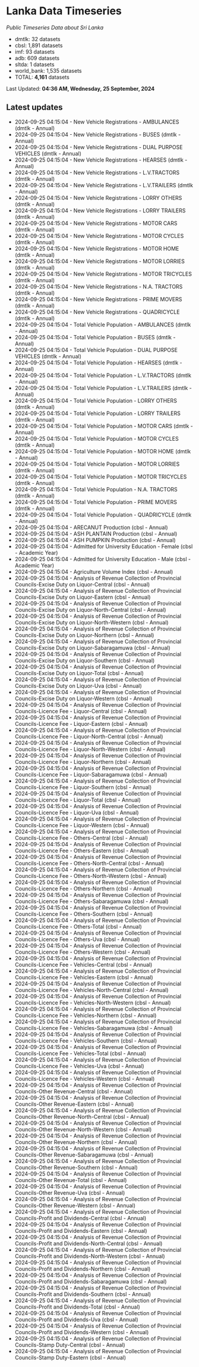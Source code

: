 # Lanka Data Timeseries
*Public Timeseries Data about Sri Lanka*

* dmtlk: 32 datasets
* cbsl: 1,891 datasets
* imf: 93 datasets
* adb: 609 datasets
* sltda: 1 datasets
* world_bank: 1,535 datasets
* TOTAL: **4,161** datasets

Last Updated: **04:36 AM, Wednesday, 25 September, 2024**

## Latest updates

* 2024-09-25 04:15:04 - New Vehicle Registrations - AMBULANCES (dmtlk - Annual)
* 2024-09-25 04:15:04 - New Vehicle Registrations - BUSES (dmtlk - Annual)
* 2024-09-25 04:15:04 - New Vehicle Registrations - DUAL PURPOSE VEHICLES (dmtlk - Annual)
* 2024-09-25 04:15:04 - New Vehicle Registrations - HEARSES (dmtlk - Annual)
* 2024-09-25 04:15:04 - New Vehicle Registrations - L.V.TRACTORS (dmtlk - Annual)
* 2024-09-25 04:15:04 - New Vehicle Registrations - L.V.TRAILERS (dmtlk - Annual)
* 2024-09-25 04:15:04 - New Vehicle Registrations - LORRY OTHERS (dmtlk - Annual)
* 2024-09-25 04:15:04 - New Vehicle Registrations - LORRY TRAILERS (dmtlk - Annual)
* 2024-09-25 04:15:04 - New Vehicle Registrations - MOTOR CARS (dmtlk - Annual)
* 2024-09-25 04:15:04 - New Vehicle Registrations - MOTOR CYCLES (dmtlk - Annual)
* 2024-09-25 04:15:04 - New Vehicle Registrations - MOTOR HOME (dmtlk - Annual)
* 2024-09-25 04:15:04 - New Vehicle Registrations - MOTOR LORRIES (dmtlk - Annual)
* 2024-09-25 04:15:04 - New Vehicle Registrations - MOTOR TRICYCLES (dmtlk - Annual)
* 2024-09-25 04:15:04 - New Vehicle Registrations - N.A. TRACTORS (dmtlk - Annual)
* 2024-09-25 04:15:04 - New Vehicle Registrations - PRIME MOVERS (dmtlk - Annual)
* 2024-09-25 04:15:04 - New Vehicle Registrations - QUADRICYCLE (dmtlk - Annual)
* 2024-09-25 04:15:04 - Total Vehicle Population - AMBULANCES (dmtlk - Annual)
* 2024-09-25 04:15:04 - Total Vehicle Population - BUSES (dmtlk - Annual)
* 2024-09-25 04:15:04 - Total Vehicle Population - DUAL PURPOSE VEHICLES (dmtlk - Annual)
* 2024-09-25 04:15:04 - Total Vehicle Population - HEARSES (dmtlk - Annual)
* 2024-09-25 04:15:04 - Total Vehicle Population - L.V.TRACTORS (dmtlk - Annual)
* 2024-09-25 04:15:04 - Total Vehicle Population - L.V.TRAILERS (dmtlk - Annual)
* 2024-09-25 04:15:04 - Total Vehicle Population - LORRY OTHERS (dmtlk - Annual)
* 2024-09-25 04:15:04 - Total Vehicle Population - LORRY TRAILERS (dmtlk - Annual)
* 2024-09-25 04:15:04 - Total Vehicle Population - MOTOR CARS (dmtlk - Annual)
* 2024-09-25 04:15:04 - Total Vehicle Population - MOTOR CYCLES (dmtlk - Annual)
* 2024-09-25 04:15:04 - Total Vehicle Population - MOTOR HOME (dmtlk - Annual)
* 2024-09-25 04:15:04 - Total Vehicle Population - MOTOR LORRIES (dmtlk - Annual)
* 2024-09-25 04:15:04 - Total Vehicle Population - MOTOR TRICYCLES (dmtlk - Annual)
* 2024-09-25 04:15:04 - Total Vehicle Population - N.A. TRACTORS (dmtlk - Annual)
* 2024-09-25 04:15:04 - Total Vehicle Population - PRIME MOVERS (dmtlk - Annual)
* 2024-09-25 04:15:04 - Total Vehicle Population - QUADRICYCLE (dmtlk - Annual)
* 2024-09-25 04:15:04 - ARECANUT Production (cbsl - Annual)
* 2024-09-25 04:15:04 - ASH PLANTAIN Production (cbsl - Annual)
* 2024-09-25 04:15:04 - ASH PUMPKIN Production (cbsl - Annual)
* 2024-09-25 04:15:04 - Admitted for University Education - Female (cbsl - Academic Year)
* 2024-09-25 04:15:04 - Admitted for University Education - Male (cbsl - Academic Year)
* 2024-09-25 04:15:04 - Agriculture Volume Index (cbsl - Annual)
* 2024-09-25 04:15:04 - Analysis of Revenue Collection of Provincial Councils-Excise Duty on Liquor-Central (cbsl - Annual)
* 2024-09-25 04:15:04 - Analysis of Revenue Collection of Provincial Councils-Excise Duty on Liquor-Eastern (cbsl - Annual)
* 2024-09-25 04:15:04 - Analysis of Revenue Collection of Provincial Councils-Excise Duty on Liquor-North-Central (cbsl - Annual)
* 2024-09-25 04:15:04 - Analysis of Revenue Collection of Provincial Councils-Excise Duty on Liquor-North-Western (cbsl - Annual)
* 2024-09-25 04:15:04 - Analysis of Revenue Collection of Provincial Councils-Excise Duty on Liquor-Northern (cbsl - Annual)
* 2024-09-25 04:15:04 - Analysis of Revenue Collection of Provincial Councils-Excise Duty on Liquor-Sabaragamuwa (cbsl - Annual)
* 2024-09-25 04:15:04 - Analysis of Revenue Collection of Provincial Councils-Excise Duty on Liquor-Southern (cbsl - Annual)
* 2024-09-25 04:15:04 - Analysis of Revenue Collection of Provincial Councils-Excise Duty on Liquor-Total (cbsl - Annual)
* 2024-09-25 04:15:04 - Analysis of Revenue Collection of Provincial Councils-Excise Duty on Liquor-Uva (cbsl - Annual)
* 2024-09-25 04:15:04 - Analysis of Revenue Collection of Provincial Councils-Excise Duty on Liquor-Western (cbsl - Annual)
* 2024-09-25 04:15:04 - Analysis of Revenue Collection of Provincial Councils-Licence Fee - Liquor-Central (cbsl - Annual)
* 2024-09-25 04:15:04 - Analysis of Revenue Collection of Provincial Councils-Licence Fee - Liquor-Eastern (cbsl - Annual)
* 2024-09-25 04:15:04 - Analysis of Revenue Collection of Provincial Councils-Licence Fee - Liquor-North-Central (cbsl - Annual)
* 2024-09-25 04:15:04 - Analysis of Revenue Collection of Provincial Councils-Licence Fee - Liquor-North-Western (cbsl - Annual)
* 2024-09-25 04:15:04 - Analysis of Revenue Collection of Provincial Councils-Licence Fee - Liquor-Northern (cbsl - Annual)
* 2024-09-25 04:15:04 - Analysis of Revenue Collection of Provincial Councils-Licence Fee - Liquor-Sabaragamuwa (cbsl - Annual)
* 2024-09-25 04:15:04 - Analysis of Revenue Collection of Provincial Councils-Licence Fee - Liquor-Southern (cbsl - Annual)
* 2024-09-25 04:15:04 - Analysis of Revenue Collection of Provincial Councils-Licence Fee - Liquor-Total (cbsl - Annual)
* 2024-09-25 04:15:04 - Analysis of Revenue Collection of Provincial Councils-Licence Fee - Liquor-Uva (cbsl - Annual)
* 2024-09-25 04:15:04 - Analysis of Revenue Collection of Provincial Councils-Licence Fee - Liquor-Western (cbsl - Annual)
* 2024-09-25 04:15:04 - Analysis of Revenue Collection of Provincial Councils-Licence Fee - Others-Central (cbsl - Annual)
* 2024-09-25 04:15:04 - Analysis of Revenue Collection of Provincial Councils-Licence Fee - Others-Eastern (cbsl - Annual)
* 2024-09-25 04:15:04 - Analysis of Revenue Collection of Provincial Councils-Licence Fee - Others-North-Central (cbsl - Annual)
* 2024-09-25 04:15:04 - Analysis of Revenue Collection of Provincial Councils-Licence Fee - Others-North-Western (cbsl - Annual)
* 2024-09-25 04:15:04 - Analysis of Revenue Collection of Provincial Councils-Licence Fee - Others-Northern (cbsl - Annual)
* 2024-09-25 04:15:04 - Analysis of Revenue Collection of Provincial Councils-Licence Fee - Others-Sabaragamuwa (cbsl - Annual)
* 2024-09-25 04:15:04 - Analysis of Revenue Collection of Provincial Councils-Licence Fee - Others-Southern (cbsl - Annual)
* 2024-09-25 04:15:04 - Analysis of Revenue Collection of Provincial Councils-Licence Fee - Others-Total (cbsl - Annual)
* 2024-09-25 04:15:04 - Analysis of Revenue Collection of Provincial Councils-Licence Fee - Others-Uva (cbsl - Annual)
* 2024-09-25 04:15:04 - Analysis of Revenue Collection of Provincial Councils-Licence Fee - Others-Western (cbsl - Annual)
* 2024-09-25 04:15:04 - Analysis of Revenue Collection of Provincial Councils-Licence Fee - Vehicles-Central (cbsl - Annual)
* 2024-09-25 04:15:04 - Analysis of Revenue Collection of Provincial Councils-Licence Fee - Vehicles-Eastern (cbsl - Annual)
* 2024-09-25 04:15:04 - Analysis of Revenue Collection of Provincial Councils-Licence Fee - Vehicles-North-Central (cbsl - Annual)
* 2024-09-25 04:15:04 - Analysis of Revenue Collection of Provincial Councils-Licence Fee - Vehicles-North-Western (cbsl - Annual)
* 2024-09-25 04:15:04 - Analysis of Revenue Collection of Provincial Councils-Licence Fee - Vehicles-Northern (cbsl - Annual)
* 2024-09-25 04:15:04 - Analysis of Revenue Collection of Provincial Councils-Licence Fee - Vehicles-Sabaragamuwa (cbsl - Annual)
* 2024-09-25 04:15:04 - Analysis of Revenue Collection of Provincial Councils-Licence Fee - Vehicles-Southern (cbsl - Annual)
* 2024-09-25 04:15:04 - Analysis of Revenue Collection of Provincial Councils-Licence Fee - Vehicles-Total (cbsl - Annual)
* 2024-09-25 04:15:04 - Analysis of Revenue Collection of Provincial Councils-Licence Fee - Vehicles-Uva (cbsl - Annual)
* 2024-09-25 04:15:04 - Analysis of Revenue Collection of Provincial Councils-Licence Fee - Vehicles-Western (cbsl - Annual)
* 2024-09-25 04:15:04 - Analysis of Revenue Collection of Provincial Councils-Other Revenue-Central (cbsl - Annual)
* 2024-09-25 04:15:04 - Analysis of Revenue Collection of Provincial Councils-Other Revenue-Eastern (cbsl - Annual)
* 2024-09-25 04:15:04 - Analysis of Revenue Collection of Provincial Councils-Other Revenue-North-Central (cbsl - Annual)
* 2024-09-25 04:15:04 - Analysis of Revenue Collection of Provincial Councils-Other Revenue-North-Western (cbsl - Annual)
* 2024-09-25 04:15:04 - Analysis of Revenue Collection of Provincial Councils-Other Revenue-Northern (cbsl - Annual)
* 2024-09-25 04:15:04 - Analysis of Revenue Collection of Provincial Councils-Other Revenue-Sabaragamuwa (cbsl - Annual)
* 2024-09-25 04:15:04 - Analysis of Revenue Collection of Provincial Councils-Other Revenue-Southern (cbsl - Annual)
* 2024-09-25 04:15:04 - Analysis of Revenue Collection of Provincial Councils-Other Revenue-Total (cbsl - Annual)
* 2024-09-25 04:15:04 - Analysis of Revenue Collection of Provincial Councils-Other Revenue-Uva (cbsl - Annual)
* 2024-09-25 04:15:04 - Analysis of Revenue Collection of Provincial Councils-Other Revenue-Western (cbsl - Annual)
* 2024-09-25 04:15:04 - Analysis of Revenue Collection of Provincial Councils-Profit and Dividends-Central (cbsl - Annual)
* 2024-09-25 04:15:04 - Analysis of Revenue Collection of Provincial Councils-Profit and Dividends-Eastern (cbsl - Annual)
* 2024-09-25 04:15:04 - Analysis of Revenue Collection of Provincial Councils-Profit and Dividends-North-Central (cbsl - Annual)
* 2024-09-25 04:15:04 - Analysis of Revenue Collection of Provincial Councils-Profit and Dividends-North-Western (cbsl - Annual)
* 2024-09-25 04:15:04 - Analysis of Revenue Collection of Provincial Councils-Profit and Dividends-Northern (cbsl - Annual)
* 2024-09-25 04:15:04 - Analysis of Revenue Collection of Provincial Councils-Profit and Dividends-Sabaragamuwa (cbsl - Annual)
* 2024-09-25 04:15:04 - Analysis of Revenue Collection of Provincial Councils-Profit and Dividends-Southern (cbsl - Annual)
* 2024-09-25 04:15:04 - Analysis of Revenue Collection of Provincial Councils-Profit and Dividends-Total (cbsl - Annual)
* 2024-09-25 04:15:04 - Analysis of Revenue Collection of Provincial Councils-Profit and Dividends-Uva (cbsl - Annual)
* 2024-09-25 04:15:04 - Analysis of Revenue Collection of Provincial Councils-Profit and Dividends-Western (cbsl - Annual)
* 2024-09-25 04:15:04 - Analysis of Revenue Collection of Provincial Councils-Stamp Duty-Central (cbsl - Annual)
* 2024-09-25 04:15:04 - Analysis of Revenue Collection of Provincial Councils-Stamp Duty-Eastern (cbsl - Annual)